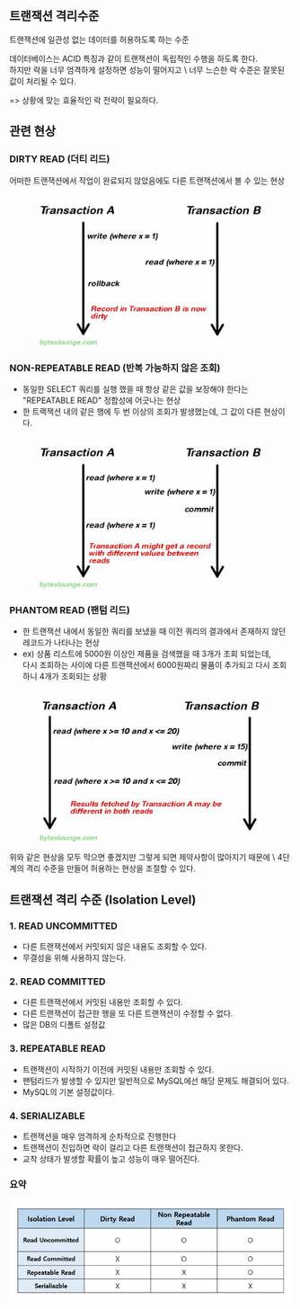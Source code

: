 ## 트랜잭션 격리수준

트랜잭션에 일관성 없는 데이터를 허용하도록 하는 수준

데이터베이스는 ACID 특징과 같이 트랜잭션이 독립적인 수행을 하도록 한다. \
하지만 락을 너무 엄격하게 설정하면 성능이 떨어지고 \ 
너무 느슨한 락 수준은 잘못된 값이 처리될 수 있다.

=> 상황에 맞는 효율적인 락 전략이 필요하다.

## 관련 현상
### DIRTY READ (더티 리드)
어떠한 트랜잭션에서 작업이 완료되지 않았음에도 다른 트랜잭션에서 볼 수 있는 현상

<div align='center'>
    <img src="image/dirty_read.png" width="400px">
</div>

### NON-REPEATABLE READ (반복 가능하지 않은 조회)

- 동일한 SELECT 쿼리를 실행 했을 때 항상 같은 값을 보장해야 한다는 "REPEATABLE READ" 정합성에 어긋나는 현상 
- 한 트랙잭션 내의 같은 행에 두 번 이상의 조회가 발생했는데, 그 값이 다른 현상이다.

<div align='center'>
    <img src="image/non_repeatable_read.png" width="400px">
</div>

### PHANTOM READ (팬텀 리드)

- 한 트랜잭션 내에서 동일한 쿼리를 보냈을 때 이전 쿼리의 결과에서 존재하지 않던 레코드가 나타나는 현상
- ex) 상품 리스트에 5000원 이상인 제품을 검색했을 때 3개가 조회 되었는데, \
다시 조회하는 사이에 다른 트랜잭션에서 6000원짜리 물품이 추가되고 다시 조회하니 4개가 조회되는 상황

<div align='center'>
    <img src="image/phantom_read.png" width="400px">
</div>

위와 같은 현상을 모두 막으면 좋겠지만 그렇게 되면 제약사항이 많아지기 때문에 \ 
4단계의 격리 수준을 만들어 허용하는 현상을 조절할 수 있다.

## 트랜잭션 격리 수준 (Isolation Level)

### 1. READ UNCOMMITTED
- 다른 트랜잭션에서 커밋되지 않은 내용도 조회할 수 있다.
- 무결성을 위해 사용하지 않는다.

### 2. READ COMMITTED
- 다른 트랜잭션에서 커밋된 내용만 조회할 수 있다.
- 다른 트랜잭션이 접근한 행을 또 다른 트랜잭션이 수정할 수 없다.
- 많은 DB의 디폴트 설정값

### 3. REPEATABLE READ 
- 트랜잭션이 시작하기 이전에 커밋된 내용만 조회할 수 있다.
- 팬텀리드가 발생할 수 있지만 일반적으로 MySQL에선 해당 문제도 해결되어 있다.
- MySQL의 기본 설정값이다.

### 4. SERIALIZABLE
- 트랜잭션을 매우 엄격하게 순차적으로 진행한다
- 트랜잭션이 진입하면 락이 걸리고 다른 트랜잭션이 접근하지 못한다.
- 교착 상태가 발생할 확률이 높고 성능이 매우 떨어진다.

### 요약
<div align='center'>
    <img src="image/isolation_level.png" width="600px">
</div>
